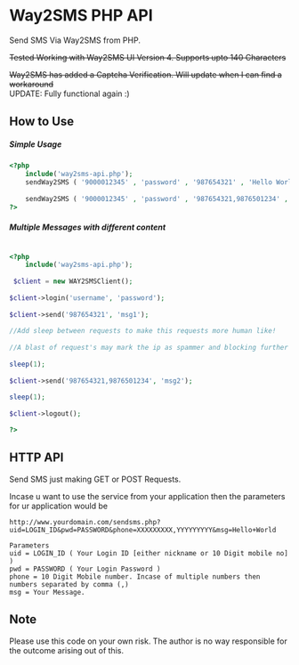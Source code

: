 Way2SMS PHP API
=============

Send SMS Via Way2SMS from PHP.  


<del>Tested Working with Way2SMS UI Version 4. Supports upto 140 Characters</del><br />

<del>Way2SMS has added a Captcha Verification. Will update when I can find a workaround</del>
<br />
UPDATE: Fully functional again :)  



How to Use
-------

##### Simple Usage


```php
<?php
    include('way2sms-api.php');
    sendWay2SMS ( '9000012345' , 'password' , '987654321' , 'Hello World');
   
    sendWay2SMS ( '9000012345' , 'password' , '987654321,9876501234' , 'Hello World');   
?>

```

##### Multiple Messages with different content


```php

<?php 
    include('way2sms-api.php');
   
 $client = new WAY2SMSClient();
    
$client->login('username', 'password');
    
$client->send('987654321', 'msg1');
    
//Add sleep between requests to make this requests more human like! 
    
//A blast of request's may mark the ip as spammer and blocking further requests.
    
sleep(1);
    
$client->send('987654321,9876501234', 'msg2');
    
sleep(1);
    
$client->logout();

?>


```




HTTP API
------------

Send SMS just making GET or POST Requests.


Incase u want to use the service from your application then the parameters for ur application would be



```
http://www.yourdomain.com/sendsms.php?uid=LOGIN_ID&pwd=PASSWORD&phone=XXXXXXXXX,YYYYYYYYY&msg=Hello+World

Parameters
uid = LOGIN_ID ( Your Login ID [either nickname or 10 Digit mobile no] )
pwd = PASSWORD ( Your Login Password )
phone = 10 Digit Mobile number. Incase of multiple numbers then numbers separated by comma (,)
msg = Your Message.
```


Note
-------
Please use this code on your own risk. 
The author is no way responsible for the outcome arising out of this.
